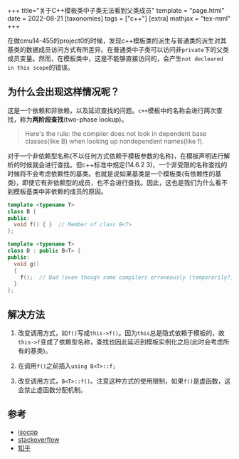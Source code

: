 +++
title="关于C++模板类中子类无法看到父类成员"
template = "page.html"
date = 2022-08-21
[taxonomies]
tags = ["c++"]
[extra]
mathjax = "tex-mml"
+++

在做cmu14-455的project0的时候，发现c++模板类的派生与普通类的派生对其基类的数据成员访问方式有所差异。在普通类中子类可以访问非`private`下的父类成员变量。然而，在模板类中，这是不能够直接访问的，会产生`not decleared in this scope`的错误。

<!--more-->

## 为什么会出现这样情况呢？

这是一个依赖和非依赖，以及延迟查找的问题。`c++`模板中的名称会进行两次查找，称为**两阶段查找**(two-phase lookup)。

> Here's the rule: the compiler does not look in dependent base classes(like B<T>) when looking up nondependent names(like f).

对于一个非依赖型名称(不以任何方式依赖于模板参数的名称)，在模板声明进行解析的时候就会进行查找。但c++标准中规定(14.6.2 3)，一个非受限的名称查找的时候将不会考虑依赖性的基类。也就是说如果基类是一个模板类(有依赖性的基类)，即使它有非依赖型的成员，也不会进行查找。因此，这也是我们为什么看不到模板基类中非依赖的成员的原因。

```c++
template <typename T>
class B {
public:
  void f() { }  // Member of class B<T>
};

template <typename T>
class D : public B<T> {
public:
  void g()
  {
    f();  // Bad (even though some compilers erroneously (temporarily?) accept it)
  }
};
```

## 解决方法

1. 改变调用方式，如`f()`写成`this->f()`。因为`this`总是隐式依赖于模板的，故`this->f`变成了依赖型名称，查找也因此延迟到模板实例化之后(此时会考虑所有的基类)。

2. 在调用`f()`之前插入`using B<T>::f;`

3. 改变调用方式，`B<T>::f()`。注意这种方式的使用限制，如果`f()`是虚函数，这会禁止虚函数分配机制。

## 参考

+ [isocpp](https://isocpp.org/wiki/faq/templates#nondependent-name-lookup-members)
+ [stackoverflow](https://stackoverflow.com/questions/4643074/why-do-i-have-to-access-template-base-class-members-through-the-this-pointer)
+ [知乎](https://www.zhihu.com/question/28139230)
